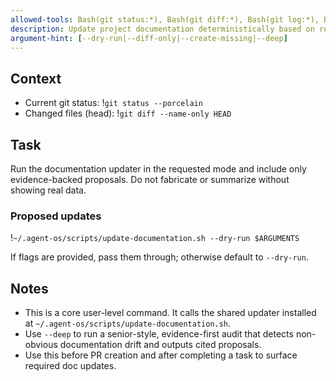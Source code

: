 ```yaml
---
allowed-tools: Bash(git status:*), Bash(git diff:*), Bash(git log:*), Bash(grep:*), Bash(sed:*), Bash(awk:*), Bash(~/.agent-os/scripts/update-documentation.sh:*)
description: Update project documentation deterministically based on real diffs (discovery-first; evidence only)
argument-hint: [--dry-run|--diff-only|--create-missing|--deep]
---
```


## Context

- Current git status: !`git status --porcelain`
- Changed files (head): !`git diff --name-only HEAD`

## Task

Run the documentation updater in the requested mode and include only evidence-backed proposals. Do not fabricate or summarize without showing real data.

### Proposed updates

!`~/.agent-os/scripts/update-documentation.sh --dry-run $ARGUMENTS`

If flags are provided, pass them through; otherwise default to `--dry-run`.

## Notes

- This is a core user-level command. It calls the shared updater installed at `~/.agent-os/scripts/update-documentation.sh`.
- Use `--deep` to run a senior-style, evidence-first audit that detects non-obvious documentation drift and outputs cited proposals.
- Use this before PR creation and after completing a task to surface required doc updates.

